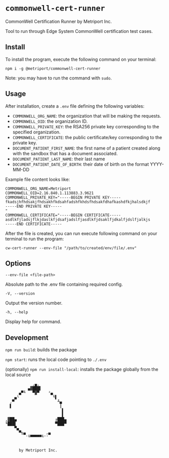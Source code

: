 # `commonwell-cert-runner`

CommonWell Certification Runner by Metriport Inc.

Tool to run through Edge System CommonWell certification test cases.

## Install

To install the program, execute the following command on your terminal:

`npm i -g @metriport/commonwell-cert-runner`

Note: you may have to run the command with `sudo`.

## Usage

After installation, create a `.env` file defining the following variables:

- `COMMONWELL_ORG_NAME`: the organization that will be making the requests.
- `COMMONWELL_OID`: the organization ID.
- `COMMONWELL_PRIVATE_KEY`: the RSA256 private key corresponding to the specified organization.
- `COMMONWELL_CERTIFICATE`: the public certificate/key corresponding to the private key.
- `DOCUMENT_PATIENT_FIRST_NAME`: the first name of a patient created along with the sandbox that has a document associated.
- `DOCUMENT_PATIENT_LAST_NAME`: their last name
- `DOCUMENT_PATIENT_DATE_OF_BIRTH`: their date of birth on the format YYYY-MM-DD

Example file content looks like:

```
COMMONWELL_ORG_NAME=Metriport
COMMONWELL_OID=2.16.840.1.113883.3.9621
COMMONWELL_PRIVATE_KEY="-----BEGIN PRIVATE KEY-----
fkadsjhfhdsakjfhdsakhfkdsahfadshfkhdsfhdsakfdhafkashdfkjhalsdkjf
-----END PRIVATE KEY-----
"
COMMONWELL_CERTIFICATE="-----BEGIN CERTIFICATE-----
asdlkfjladsjflkjdaslkfjdsafjadslfjasdlkfjdsaklfjdkalfjdslfjalkjs
-----END CERTIFICATE-----
```

After the file is created, you can run execute following command on your terminal to run the program:

`cw-cert-runner --env-file "/path/to/created/env/file/.env"`

## Options

`--env-file <file-path>`

Absolute path to the .env file containing required config.

`-V, --version`

Output the version number.

`-h, --help`

Display help for command.

## Development

`npm run build`: builds the package

`npm start`: runs the local code pointing to `./.env`

(optionally) `npm run install-local`: installs the package globally from the local source

```
            ,▄,
          ▄▓███▌
      ▄▀╙   ▀▓▀    ²▄
    ▄└               ╙▌
  ,▀                   ╨▄
  ▌                     ║
                         ▌
                         ▌
,▓██▄                 ╔███▄
╙███▌                 ▀███▀
    ▀▄
      ▀╗▄         ,▄
         '╙▀▀▀▀▀╙''


      by Metriport Inc.

```
